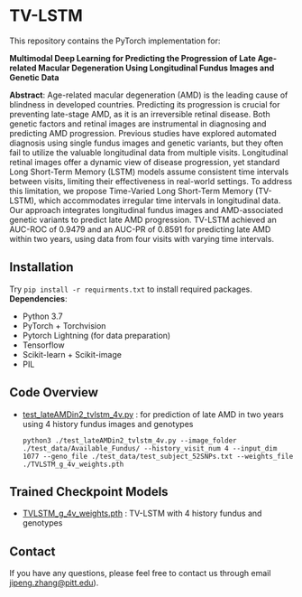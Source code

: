 # TV-LSTM
This repository contains the PyTorch implementation for:

**Multimodal Deep Learning for Predicting the Progression of Late Age-related Macular Degeneration Using Longitudinal Fundus Images and Genetic Data**

**Abstract**: Age-related macular degeneration (AMD) is the leading cause of blindness in developed countries. Predicting its progression is crucial for preventing late-stage AMD, as it is an irreversible retinal disease. Both genetic factors and retinal images are instrumental in diagnosing and predicting AMD progression. Previous studies have explored automated diagnosis using single fundus images and genetic variants, but they often fail to utilize the valuable longitudinal data from multiple visits. Longitudinal retinal images offer a dynamic view of disease progression, yet standard Long Short-Term Memory (LSTM) models assume consistent time intervals between visits, limiting their effectiveness in real-world settings. To address this limitation, we propose Time-Varied Long Short-Term Memory (TV-LSTM), which accommodates irregular time intervals in longitudinal data. Our approach integrates longitudinal fundus images and AMD-associated genetic variants to predict late AMD progression. TV-LSTM achieved an AUC-ROC of 0.9479 and an AUC-PR of 0.8591 for predicting late AMD within two years, using data from four visits with varying time intervals. 

## Installation
Try `pip install -r requirments.txt` to install required packages.
**Dependencies**:
   - Python 3.7
   - PyTorch + Torchvision
   - Pytorch Lightning (for data preparation)
   - Tensorflow
   - Scikit-learn + Scikit-image
   - PIL

## Code Overview
   - [test_lateAMDin2_tvlstm_4v.py](./test_lateAMDin2_tvlstm_4v.py) : for prediction of late AMD in two years using 4 history fundus images and genotypes

     `python3 ./test_lateAMDin2_tvlstm_4v.py --image_folder ./test_data/Available_Fundus/ --history_visit_num 4 --input_dim 1077 --geno_file ./test_data/test_subject_52SNPs.txt --weights_file ./TVLSTM_g_4v_weights.pth`

## Trained Checkpoint Models
   - [TVLSTM_g_4v_weights.pth](./TVLSTM_g_4v_weights.pth) : TV-LSTM with 4 history fundus and genotypes

## Contact 
If you have any questions, please feel free to contact us through email jipeng.zhang@pitt.edu).
